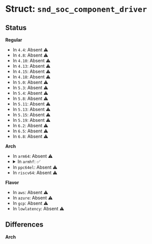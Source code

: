 # Struct: <code>snd_soc_component_driver</code>

## Status
<b>Regular</b>
<ul>
<li>
In <code>4.4</code>: Absent ⚠️
</li>
<li>
In <code>4.8</code>: Absent ⚠️
</li>
<li>
In <code>4.10</code>: Absent ⚠️
</li>
<li>
In <code>4.13</code>: Absent ⚠️
</li>
<li>
In <code>4.15</code>: Absent ⚠️
</li>
<li>
In <code>4.18</code>: Absent ⚠️
</li>
<li>
In <code>5.0</code>: Absent ⚠️
</li>
<li>
In <code>5.3</code>: Absent ⚠️
</li>
<li>
In <code>5.4</code>: Absent ⚠️
</li>
<li>
In <code>5.8</code>: Absent ⚠️
</li>
<li>
In <code>5.11</code>: Absent ⚠️
</li>
<li>
In <code>5.13</code>: Absent ⚠️
</li>
<li>
In <code>5.15</code>: Absent ⚠️
</li>
<li>
In <code>5.19</code>: Absent ⚠️
</li>
<li>
In <code>6.2</code>: Absent ⚠️
</li>
<li>
In <code>6.5</code>: Absent ⚠️
</li>
<li>
In <code>6.8</code>: Absent ⚠️
</li>
</ul>
<b>Arch</b>
<ul>
<li>
In <code>arm64</code>: Absent ⚠️
</li>
<li>
<details>
<summary>In <code>armhf</code>: ✅</summary>

```c
struct snd_soc_component_driver {
    const char *name;
    const struct snd_kcontrol_new *controls;
    unsigned int num_controls;
    const struct snd_soc_dapm_widget *dapm_widgets;
    unsigned int num_dapm_widgets;
    const struct snd_soc_dapm_route *dapm_routes;
    unsigned int num_dapm_routes;
    int (*probe)(struct snd_soc_component *);
    void (*remove)(struct snd_soc_component *);
    int (*suspend)(struct snd_soc_component *);
    int (*resume)(struct snd_soc_component *);
    unsigned int (*read)(struct snd_soc_component *, unsigned int);
    int (*write)(struct snd_soc_component *, unsigned int, unsigned int);
    int (*pcm_new)(struct snd_soc_pcm_runtime *);
    void (*pcm_free)(struct snd_pcm *);
    int (*set_sysclk)(struct snd_soc_component *, int, int, unsigned int, int);
    int (*set_pll)(struct snd_soc_component *, int, int, unsigned int, unsigned int);
    int (*set_jack)(struct snd_soc_component *, struct snd_soc_jack *, void *);
    int (*of_xlate_dai_name)(struct snd_soc_component *, struct of_phandle_args *, const char **);
    int (*of_xlate_dai_id)(struct snd_soc_component *, struct device_node *);
    void (*seq_notifier)(struct snd_soc_component *, enum snd_soc_dapm_type, int);
    int (*stream_event)(struct snd_soc_component *, int);
    int (*set_bias_level)(struct snd_soc_component *, enum snd_soc_bias_level);
    const struct snd_pcm_ops *ops;
    const struct snd_compr_ops *compr_ops;
    int probe_order;
    int remove_order;
    unsigned int module_get_upon_open;
    unsigned int idle_bias_on;
    unsigned int suspend_bias_off;
    unsigned int use_pmdown_time;
    unsigned int endianness;
    unsigned int non_legacy_dai_naming;
    const char *ignore_machine;
    const char *topology_name_prefix;
    int (*be_hw_params_fixup)(struct snd_soc_pcm_runtime *, struct snd_pcm_hw_params *);
    bool use_dai_pcm_id;
    int be_pcm_base;
};
```
</details>
</li>
<li>
In <code>ppc64el</code>: Absent ⚠️
</li>
<li>
In <code>riscv64</code>: Absent ⚠️
</li>
</ul>
<b>Flavor</b>
<ul>
<li>
In <code>aws</code>: Absent ⚠️
</li>
<li>
In <code>azure</code>: Absent ⚠️
</li>
<li>
In <code>gcp</code>: Absent ⚠️
</li>
<li>
In <code>lowlatency</code>: Absent ⚠️
</li>
</ul>

## Differences
<b>Arch</b>
<ul>
</ul>
